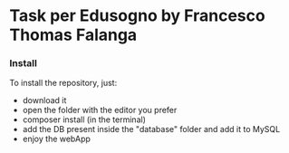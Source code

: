 # Task per Edusogno by Francesco Thomas Falanga

### Install
To install the repository, just:

- download it
- open the folder with the editor you prefer
- composer install (in the terminal)
- add the DB present inside the "database" folder and add it to MySQL
- enjoy the webApp


